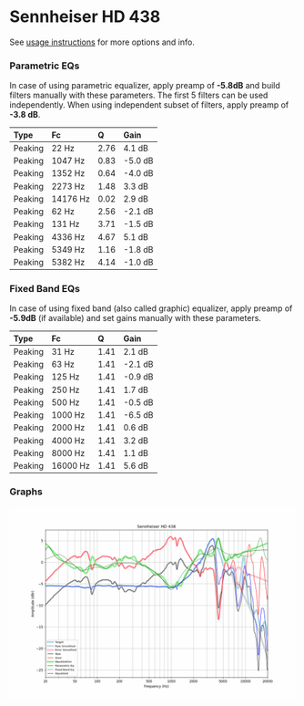 # Sennheiser HD 438
See [usage instructions](https://github.com/jaakkopasanen/AutoEq#usage) for more options and info.

### Parametric EQs
In case of using parametric equalizer, apply preamp of **-5.8dB** and build filters manually
with these parameters. The first 5 filters can be used independently.
When using independent subset of filters, apply preamp of **-3.8 dB**.

| Type    | Fc       |    Q | Gain    |
|:--------|:---------|:-----|:--------|
| Peaking | 22 Hz    | 2.76 | 4.1 dB  |
| Peaking | 1047 Hz  | 0.83 | -5.0 dB |
| Peaking | 1352 Hz  | 0.64 | -4.0 dB |
| Peaking | 2273 Hz  | 1.48 | 3.3 dB  |
| Peaking | 14176 Hz | 0.02 | 2.9 dB  |
| Peaking | 62 Hz    | 2.56 | -2.1 dB |
| Peaking | 131 Hz   | 3.71 | -1.5 dB |
| Peaking | 4336 Hz  | 4.67 | 5.1 dB  |
| Peaking | 5349 Hz  | 1.16 | -1.8 dB |
| Peaking | 5382 Hz  | 4.14 | -1.0 dB |

### Fixed Band EQs
In case of using fixed band (also called graphic) equalizer, apply preamp of **-5.9dB**
(if available) and set gains manually with these parameters.

| Type    | Fc       |    Q | Gain    |
|:--------|:---------|:-----|:--------|
| Peaking | 31 Hz    | 1.41 | 2.1 dB  |
| Peaking | 63 Hz    | 1.41 | -2.1 dB |
| Peaking | 125 Hz   | 1.41 | -0.9 dB |
| Peaking | 250 Hz   | 1.41 | 1.7 dB  |
| Peaking | 500 Hz   | 1.41 | -0.5 dB |
| Peaking | 1000 Hz  | 1.41 | -6.5 dB |
| Peaking | 2000 Hz  | 1.41 | 0.6 dB  |
| Peaking | 4000 Hz  | 1.41 | 3.2 dB  |
| Peaking | 8000 Hz  | 1.41 | 1.1 dB  |
| Peaking | 16000 Hz | 1.41 | 5.6 dB  |

### Graphs
![](./Sennheiser%20HD%20438.png)